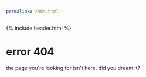 ```yaml
---
permalink: /404.html
---
```

{% include header.html %}

<h1>error 404</h1>

the page you're looking for isn't here. did you dream it?